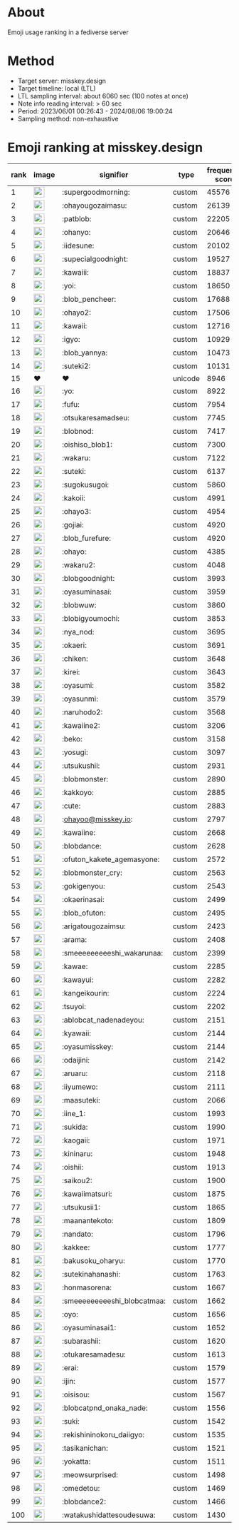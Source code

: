 # About
Emoji usage ranking in a fediverse server

# Method
- Target server: misskey.design
- Target timeline: local (LTL)
- LTL sampling interval: about 6060 sec (100 notes at once)
- Note info reading interval: > 60 sec
- Period: 2023/06/01 00:26:43 - 2024/08/06 19:00:24 
- Sampling method: non-exhaustive

# Emoji ranking at misskey.design

|rank|image|signifier|type|frequency score|
|----|----|----|----|----|
|1|<img height="24" src="https://misskey.design/emoji/supergoodmorning.webp">|:supergoodmorning:|custom|45576|
|2|<img height="24" src="https://misskey.design/emoji/ohayougozaimasu.webp">|:ohayougozaimasu:|custom|26139|
|3|<img height="24" src="https://misskey.design/emoji/patblob.webp">|:patblob:|custom|22205|
|4|<img height="24" src="https://misskey.design/emoji/ohanyo.webp">|:ohanyo:|custom|20646|
|5|<img height="24" src="https://misskey.design/emoji/iidesune.webp">|:iidesune:|custom|20102|
|6|<img height="24" src="https://misskey.design/emoji/supecialgoodnight.webp">|:supecialgoodnight:|custom|19527|
|7|<img height="24" src="https://misskey.design/emoji/kawaiii.webp">|:kawaiii:|custom|18837|
|8|<img height="24" src="https://misskey.design/emoji/yoi.webp">|:yoi:|custom|18650|
|9|<img height="24" src="https://misskey.design/emoji/blob_pencheer.webp">|:blob_pencheer:|custom|17688|
|10|<img height="24" src="https://misskey.design/emoji/ohayo2.webp">|:ohayo2:|custom|17506|
|11|<img height="24" src="https://misskey.design/emoji/kawaii.webp">|:kawaii:|custom|12716|
|12|<img height="24" src="https://misskey.design/emoji/igyo.webp">|:igyo:|custom|10929|
|13|<img height="24" src="https://misskey.design/emoji/blob_yannya.webp">|:blob_yannya:|custom|10473|
|14|<img height="24" src="https://misskey.design/emoji/suteki2.webp">|:suteki2:|custom|10131|
|15|❤|❤|unicode|8946|
|16|<img height="24" src="https://misskey.design/emoji/yo.webp">|:yo:|custom|8922|
|17|<img height="24" src="https://misskey.design/emoji/fufu.webp">|:fufu:|custom|7954|
|18|<img height="24" src="https://misskey.design/emoji/otsukaresamadseu.webp">|:otsukaresamadseu:|custom|7745|
|19|<img height="24" src="https://misskey.design/emoji/blobnod.webp">|:blobnod:|custom|7417|
|20|<img height="24" src="https://misskey.design/emoji/oishiso_blob1.webp">|:oishiso_blob1:|custom|7300|
|21|<img height="24" src="https://misskey.design/emoji/wakaru.webp">|:wakaru:|custom|7122|
|22|<img height="24" src="https://misskey.design/emoji/suteki.webp">|:suteki:|custom|6137|
|23|<img height="24" src="https://misskey.design/emoji/sugokusugoi.webp">|:sugokusugoi:|custom|5860|
|24|<img height="24" src="https://misskey.design/emoji/kakoii.webp">|:kakoii:|custom|4991|
|25|<img height="24" src="https://misskey.design/emoji/ohayo3.webp">|:ohayo3:|custom|4954|
|26|<img height="24" src="https://misskey.design/emoji/gojiai.webp">|:gojiai:|custom|4920|
|27|<img height="24" src="https://misskey.design/emoji/blob_furefure.webp">|:blob_furefure:|custom|4920|
|28|<img height="24" src="https://misskey.design/emoji/ohayo.webp">|:ohayo:|custom|4385|
|29|<img height="24" src="https://misskey.design/emoji/wakaru2.webp">|:wakaru2:|custom|4048|
|30|<img height="24" src="https://misskey.design/emoji/blobgoodnight.webp">|:blobgoodnight:|custom|3993|
|31|<img height="24" src="https://misskey.design/emoji/oyasuminasai.webp">|:oyasuminasai:|custom|3959|
|32|<img height="24" src="https://misskey.design/emoji/blobwuw.webp">|:blobwuw:|custom|3860|
|33|<img height="24" src="https://misskey.design/emoji/blobigyoumochi.webp">|:blobigyoumochi:|custom|3853|
|34|<img height="24" src="https://misskey.design/emoji/nya_nod.webp">|:nya_nod:|custom|3695|
|35|<img height="24" src="https://misskey.design/emoji/okaeri.webp">|:okaeri:|custom|3691|
|36|<img height="24" src="https://misskey.design/emoji/chiken.webp">|:chiken:|custom|3648|
|37|<img height="24" src="https://misskey.design/emoji/kirei.webp">|:kirei:|custom|3643|
|38|<img height="24" src="https://misskey.design/emoji/oyasumi.webp">|:oyasumi:|custom|3582|
|39|<img height="24" src="https://misskey.design/emoji/oyasunmi.webp">|:oyasunmi:|custom|3579|
|40|<img height="24" src="https://misskey.design/emoji/naruhodo2.webp">|:naruhodo2:|custom|3568|
|41|<img height="24" src="https://misskey.design/emoji/kawaiine2.webp">|:kawaiine2:|custom|3206|
|42|<img height="24" src="https://misskey.design/emoji/beko.webp">|:beko:|custom|3158|
|43|<img height="24" src="https://misskey.design/emoji/yosugi.webp">|:yosugi:|custom|3097|
|44|<img height="24" src="https://misskey.design/emoji/utsukushii.webp">|:utsukushii:|custom|2931|
|45|<img height="24" src="https://misskey.design/emoji/blobmonster.webp">|:blobmonster:|custom|2890|
|46|<img height="24" src="https://misskey.design/emoji/kakkoyo.webp">|:kakkoyo:|custom|2885|
|47|<img height="24" src="https://misskey.design/emoji/cute.webp">|:cute:|custom|2883|
|48|<img height="24" src="https://misskey.design/emoji/ohayoo.webp">|:ohayoo@misskey.io:|custom|2797|
|49|<img height="24" src="https://misskey.design/emoji/kawaiine.webp">|:kawaiine:|custom|2668|
|50|<img height="24" src="https://misskey.design/emoji/blobdance.webp">|:blobdance:|custom|2628|
|51|<img height="24" src="https://misskey.design/emoji/ofuton_kakete_agemasyone.webp">|:ofuton_kakete_agemasyone:|custom|2572|
|52|<img height="24" src="https://misskey.design/emoji/blobmonster_cry.webp">|:blobmonster_cry:|custom|2563|
|53|<img height="24" src="https://misskey.design/emoji/gokigenyou.webp">|:gokigenyou:|custom|2543|
|54|<img height="24" src="https://misskey.design/emoji/okaerinasai.webp">|:okaerinasai:|custom|2499|
|55|<img height="24" src="https://misskey.design/emoji/blob_ofuton.webp">|:blob_ofuton:|custom|2495|
|56|<img height="24" src="https://misskey.design/emoji/arigatougozaimsu.webp">|:arigatougozaimsu:|custom|2423|
|57|<img height="24" src="https://misskey.design/emoji/arama.webp">|:arama:|custom|2408|
|58|<img height="24" src="https://misskey.design/emoji/smeeeeeeeeeshi_wakarunaa.webp">|:smeeeeeeeeeshi_wakarunaa:|custom|2399|
|59|<img height="24" src="https://misskey.design/emoji/kawae.webp">|:kawae:|custom|2285|
|60|<img height="24" src="https://misskey.design/emoji/kawayui.webp">|:kawayui:|custom|2282|
|61|<img height="24" src="https://misskey.design/emoji/kangeikourin.webp">|:kangeikourin:|custom|2224|
|62|<img height="24" src="https://misskey.design/emoji/tsuyoi.webp">|:tsuyoi:|custom|2202|
|63|<img height="24" src="https://misskey.design/emoji/ablobcat_nadenadeyou.webp">|:ablobcat_nadenadeyou:|custom|2151|
|64|<img height="24" src="https://misskey.design/emoji/kyawaii.webp">|:kyawaii:|custom|2144|
|65|<img height="24" src="https://misskey.design/emoji/oyasumisskey.webp">|:oyasumisskey:|custom|2144|
|66|<img height="24" src="https://misskey.design/emoji/odaijini.webp">|:odaijini:|custom|2142|
|67|<img height="24" src="https://misskey.design/emoji/aruaru.webp">|:aruaru:|custom|2118|
|68|<img height="24" src="https://misskey.design/emoji/iiyumewo.webp">|:iiyumewo:|custom|2111|
|69|<img height="24" src="https://misskey.design/emoji/maasuteki.webp">|:maasuteki:|custom|2066|
|70|<img height="24" src="https://misskey.design/emoji/iine_1.webp">|:iine_1:|custom|1993|
|71|<img height="24" src="https://misskey.design/emoji/sukida.webp">|:sukida:|custom|1990|
|72|<img height="24" src="https://misskey.design/emoji/kaogaii.webp">|:kaogaii:|custom|1971|
|73|<img height="24" src="https://misskey.design/emoji/kininaru.webp">|:kininaru:|custom|1948|
|74|<img height="24" src="https://misskey.design/emoji/oishii.webp">|:oishii:|custom|1913|
|75|<img height="24" src="https://misskey.design/emoji/saikou2.webp">|:saikou2:|custom|1900|
|76|<img height="24" src="https://misskey.design/emoji/kawaiimatsuri.webp">|:kawaiimatsuri:|custom|1875|
|77|<img height="24" src="https://misskey.design/emoji/utsukusii1.webp">|:utsukusii1:|custom|1865|
|78|<img height="24" src="https://misskey.design/emoji/maanantekoto.webp">|:maanantekoto:|custom|1809|
|79|<img height="24" src="https://misskey.design/emoji/nandato.webp">|:nandato:|custom|1796|
|80|<img height="24" src="https://misskey.design/emoji/kakkee.webp">|:kakkee:|custom|1777|
|81|<img height="24" src="https://misskey.design/emoji/bakusoku_oharyu.webp">|:bakusoku_oharyu:|custom|1770|
|82|<img height="24" src="https://misskey.design/emoji/sutekinahanashi.webp">|:sutekinahanashi:|custom|1763|
|83|<img height="24" src="https://misskey.design/emoji/honmasorena.webp">|:honmasorena:|custom|1667|
|84|<img height="24" src="https://misskey.design/emoji/smeeeeeeeeeshi_blobcatmaa.webp">|:smeeeeeeeeeshi_blobcatmaa:|custom|1662|
|85|<img height="24" src="https://misskey.design/emoji/oyo.webp">|:oyo:|custom|1656|
|86|<img height="24" src="https://misskey.design/emoji/oyasuminasai1.webp">|:oyasuminasai1:|custom|1652|
|87|<img height="24" src="https://misskey.design/emoji/subarashii.webp">|:subarashii:|custom|1620|
|88|<img height="24" src="https://misskey.design/emoji/otukaresamadesu.webp">|:otukaresamadesu:|custom|1613|
|89|<img height="24" src="https://misskey.design/emoji/erai.webp">|:erai:|custom|1579|
|90|<img height="24" src="https://misskey.design/emoji/ijin.webp">|:ijin:|custom|1577|
|91|<img height="24" src="https://misskey.design/emoji/oisisou.webp">|:oisisou:|custom|1567|
|92|<img height="24" src="https://misskey.design/emoji/blobcatpnd_onaka_nade.webp">|:blobcatpnd_onaka_nade:|custom|1556|
|93|<img height="24" src="https://misskey.design/emoji/suki.webp">|:suki:|custom|1542|
|94|<img height="24" src="https://misskey.design/emoji/rekishininokoru_daiigyo.webp">|:rekishininokoru_daiigyo:|custom|1535|
|95|<img height="24" src="https://misskey.design/emoji/tasikanichan.webp">|:tasikanichan:|custom|1521|
|96|<img height="24" src="https://misskey.design/emoji/yokatta.webp">|:yokatta:|custom|1511|
|97|<img height="24" src="https://misskey.design/emoji/meowsurprised.webp">|:meowsurprised:|custom|1498|
|98|<img height="24" src="https://misskey.design/emoji/omedetou.webp">|:omedetou:|custom|1469|
|99|<img height="24" src="https://misskey.design/emoji/blobdance2.webp">|:blobdance2:|custom|1466|
|100|<img height="24" src="https://misskey.design/emoji/watakushidattesoudesuwa.webp">|:watakushidattesoudesuwa:|custom|1430|
